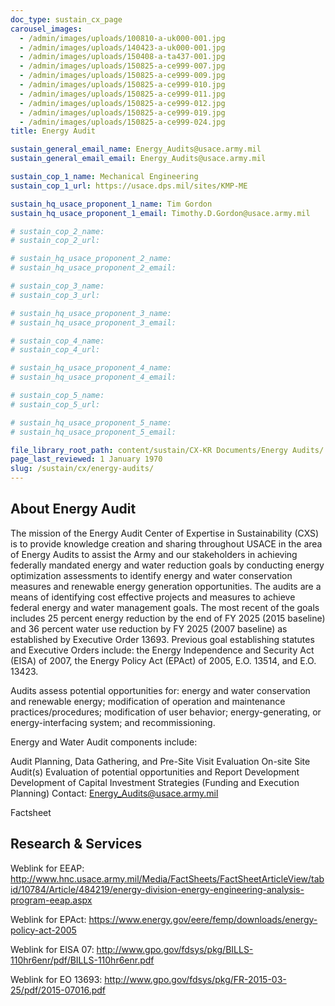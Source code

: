 ```yaml
---
doc_type: sustain_cx_page
carousel_images:
  - /admin/images/uploads/100810-a-uk000-001.jpg
  - /admin/images/uploads/140423-a-uk000-001.jpg
  - /admin/images/uploads/150408-a-ta437-001.jpg
  - /admin/images/uploads/150825-a-ce999-007.jpg
  - /admin/images/uploads/150825-a-ce999-009.jpg
  - /admin/images/uploads/150825-a-ce999-010.jpg
  - /admin/images/uploads/150825-a-ce999-011.jpg
  - /admin/images/uploads/150825-a-ce999-012.jpg
  - /admin/images/uploads/150825-a-ce999-019.jpg
  - /admin/images/uploads/150825-a-ce999-024.jpg
title: Energy Audit

sustain_general_email_name: Energy_Audits@usace.army.mil
sustain_general_email_email: Energy_Audits@usace.army.mil

sustain_cop_1_name: Mechanical Engineering
sustain_cop_1_url: https://usace.dps.mil/sites/KMP-ME

sustain_hq_usace_proponent_1_name: Tim Gordon
sustain_hq_usace_proponent_1_email: Timothy.D.Gordon@usace.army.mil

# sustain_cop_2_name: 
# sustain_cop_2_url:  

# sustain_hq_usace_proponent_2_name: 
# sustain_hq_usace_proponent_2_email: 

# sustain_cop_3_name: 
# sustain_cop_3_url: 

# sustain_hq_usace_proponent_3_name: 
# sustain_hq_usace_proponent_3_email: 

# sustain_cop_4_name: 
# sustain_cop_4_url:  

# sustain_hq_usace_proponent_4_name: 
# sustain_hq_usace_proponent_4_email: 

# sustain_cop_5_name: 
# sustain_cop_5_url: 

# sustain_hq_usace_proponent_5_name: 
# sustain_hq_usace_proponent_5_email: 

file_library_root_path: content/sustain/CX-KR Documents/Energy Audits/
page_last_reviewed: 1 January 1970
slug: /sustain/cx/energy-audits/
---
```


## About Energy Audit

The mission of the Energy Audit Center of Expertise in Sustainability (CXS) is to provide knowledge creation and sharing throughout USACE in the area of Energy Audits to assist the Army and our stakeholders in achieving federally mandated energy and water reduction goals by conducting energy optimization assessments to identify energy and water conservation measures and renewable energy generation opportunities. The audits are a means of identifying cost effective projects and measures to achieve federal energy and water management goals. The most recent of the goals includes 25 percent energy reduction by the end of FY 2025 (2015 baseline) and 36 percent water use reduction by FY 2025 (2007 baseline) as established by Executive Order 13693. Previous goal establishing statutes and Executive Orders include: the Energy Independence and Security Act (EISA) of 2007, the Energy Policy Act (EPAct) of 2005, E.O. 13514, and E.O. 13423.

Audits assess potential opportunities for: energy and water conservation and renewable energy; modification of operation and maintenance practices/procedures; modification of user behavior; energy-generating, or energy-interfacing system; and recommissioning.

Energy and Water Audit components include:

Audit Planning, Data Gathering, and Pre-Site Visit Evaluation
On-site Site Audit(s)
Evaluation of potential opportunities and Report Development
Development of Capital Investment Strategies (Funding and Execution Planning)
Contact: Energy_Audits@usace.army.mil

Factsheet

## Research & Services

Weblink for EEAP: http://www.hnc.usace.army.mil/Media/FactSheets/FactSheetArticleView/tabid/10784/Article/484219/energy-division-energy-engineering-analysis-program-eeap.aspx

Weblink for EPAct: https://www.energy.gov/eere/femp/downloads/energy-policy-act-2005

Weblink for EISA 07: http://www.gpo.gov/fdsys/pkg/BILLS-110hr6enr/pdf/BILLS-110hr6enr.pdf

Weblink for EO 13693: http://www.gpo.gov/fdsys/pkg/FR-2015-03-25/pdf/2015-07016.pdf
